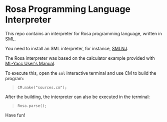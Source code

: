 # Rosa Programming Language Interpreter

This repo contains an interpreter for Rosa programming language, written in SML.

You need to install an SML interpreter, for instance, [SMLNJ](https://www.smlnj.org/).

The Rosa interpreter was based on the calculator example provided with [ML-Yacc User's Manual](https://www.smlnj.org/doc/ML-Yacc/mlyacc007.html).

To execute this, open the `sml` interactive terminal and use CM to build the program:

> `CM.make("sources.cm");`

After the building, the interpreter can also be executed in the terminal:

> `Rosa.parse();`

Have fun!
